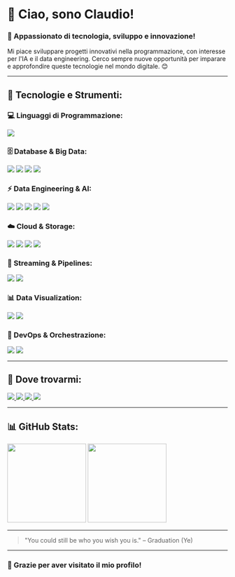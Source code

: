 # 👋 Ciao, sono Claudio!  
### 🚀 Appassionato di tecnologia, sviluppo e innovazione!

Mi piace sviluppare progetti innovativi nella programmazione, con interesse per l'IA e il data engineering. Cerco sempre nuove opportunità per imparare e approfondire queste tecnologie nel mondo digitale. 😊  

---

## 🚀 Tecnologie e Strumenti:

### 💻 Linguaggi di Programmazione:
<p align="left">
  <img src="https://img.shields.io/badge/Python-3776AB?style=flat&logo=python&logoColor=white" />
</p>

### 🗄️ Database & Big Data:
<p align="left">
  <img src="https://img.shields.io/badge/MySQL-4479A1?style=flat&logo=mysql&logoColor=white" />
  <img src="https://img.shields.io/badge/PostgreSQL-316192?style=flat&logo=postgresql&logoColor=white" />
  <img src="https://img.shields.io/badge/MongoDB-47A248?style=flat&logo=mongodb&logoColor=white" />
  <img src="https://img.shields.io/badge/Apache%20Cassandra-1287B1?style=flat&logo=apache-cassandra&logoColor=white" />
</p>

### ⚡ Data Engineering & AI:
<p align="left">
  <img src="https://img.shields.io/badge/Apache%20Hadoop-66CCFF?style=flat&logo=apache-hadoop&logoColor=black" />
  <img src="https://img.shields.io/badge/Apache%20Spark-FDEE21?style=flat&logo=apache-spark&logoColor=black" />
  <img src="https://img.shields.io/badge/Apache%20Airflow-017CEE?style=flat&logo=apache-airflow&logoColor=white" />
  <img src="https://img.shields.io/badge/TensorFlow-FF6F00?style=flat&logo=tensorflow&logoColor=white" />
  <img src="https://img.shields.io/badge/Scikit--learn-F7931E?style=flat&logo=scikit-learn&logoColor=white" />
</p>

### ☁️ Cloud & Storage:
<p align="left">
  <img src="https://img.shields.io/badge/AWS%20S3-FF9900?style=flat&logo=amazon-aws&logoColor=white" />
  <img src="https://img.shields.io/badge/Google%20Cloud-4285F4?style=flat&logo=google-cloud&logoColor=white" />
  <img src="https://img.shields.io/badge/Microsoft%20Azure-0078D4?style=flat&logo=microsoft-azure&logoColor=white" />
  <img src="https://img.shields.io/badge/Snowflake-29B5E8?style=flat&logo=snowflake&logoColor=white" />
</p>

### 🔄 Streaming & Pipelines:
<p align="left">
  <img src="https://img.shields.io/badge/Kafka%20Streams-231F20?style=flat&logo=apache-kafka&logoColor=white" />
  <img src="https://img.shields.io/badge/AWS%20Kinesis-FF9900?style=flat&logo=amazon-aws&logoColor=white" />
</p>

### 📊 Data Visualization:
<p align="left">
  <img src="https://img.shields.io/badge/Tableau-E97627?style=flat&logo=tableau&logoColor=white" />
  <img src="https://img.shields.io/badge/Power%20BI-F2C811?style=flat&logo=power-bi&logoColor=black" />
</p>

### 🚀 DevOps & Orchestrazione:
<p align="left">
  <img src="https://img.shields.io/badge/Docker-2496ED?style=flat&logo=docker&logoColor=white" />
  <img src="https://img.shields.io/badge/Kubernetes-326CE5?style=flat&logo=kubernetes&logoColor=white" />
</p>

---

## 📱 Dove trovarmi:

<p align="left">
  <a href="https://twitter.com/21claaaa">
    <img src="https://img.shields.io/badge/Twitter-1DA1F2?style=flat&logo=twitter&logoColor=white" />
  </a>
  <a href="https://instagram.com/_claudiomontoya_">
    <img src="https://img.shields.io/badge/Instagram-E4405F?style=flat&logo=instagram&logoColor=white" />
  </a>
  <a href="https://linkedin.com/in/clamontoya">
    <img src="https://img.shields.io/badge/LinkedIn-0077B5?style=flat&logo=linkedin&logoColor=white" />
  </a>
  <a href="https://github.com/clamontoya28">
    <img src="https://img.shields.io/badge/GitHub-181717?style=flat&logo=github&logoColor=white" />
  </a>
</p>

---

## 📊 GitHub Stats:

<p align="left">
  <img src="https://github-readme-stats.vercel.app/api?username=clamontoya28&show_icons=true&theme=radical" height="180px"/>
  <img src="https://github-readme-stats.vercel.app/api/top-langs/?username=clamontoya28&layout=compact&theme=radical" height="180px"/>
</p>

---

> "You could still be who you wish you is." – Graduation (Ye)

---

### 🎉 Grazie per aver visitato il mio profilo! 

